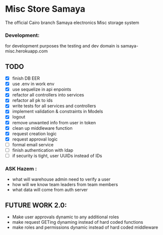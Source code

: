 # Misc Store Samaya 
The official Cairo branch Samaya electronics Misc storage system

### Development:
for development purposes the testing and dev domain is samaya-misc.herokuapp.com


## TODO
 - [X] finish DB EER
 - [X] use .env in work env
 - [X] use sequelize in api enpoints
 - [X] refactor all controllers into services
 - [X] refactor all pk to ids
 - [X] write tests for all services and controllers
 - [X] implement validation & constraints in Models
 - [X] logout
 - [X] remove unwanted info from user in token
 - [X] clean up middleware function
 - [X] request creation logic
 - [X] request approval logic
 - [ ] formal email service
 - [ ] finish authentication with ldap
 - [ ] if security is tight, user UUIDs instead of IDs

### ASK Hazem :
 - what will warehouse admin need to verify a user
 - how will we know team leaders from team members
 - what data will come from auth server

## FUTURE WORK 2.0:
 - Make user approvals dynamic to any additional roles
 - make request GETing dynaming instead of hard coded functions
 - make roles and permissions dynamic instead of hard coded middleware